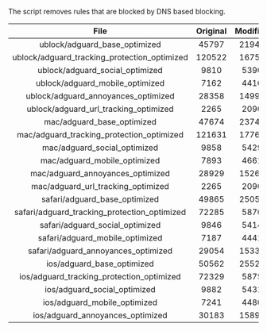 The script removes rules that are blocked by DNS based blocking.


| File | Original | Modified |
|:----:|:-----:|:-----:|
| ublock/adguard_base_optimized | 45797 | 21945 |
| ublock/adguard_tracking_protection_optimized | 120522 | 16756 |
| ublock/adguard_social_optimized | 9810 | 5390 |
| ublock/adguard_mobile_optimized | 7162 | 4416 |
| ublock/adguard_annoyances_optimized | 28358 | 14994 |
| ublock/adguard_url_tracking_optimized | 2265 | 2090 |
| mac/adguard_base_optimized | 47674 | 23740 |
| mac/adguard_tracking_protection_optimized | 121631 | 17768 |
| mac/adguard_social_optimized | 9858 | 5429 |
| mac/adguard_mobile_optimized | 7893 | 4661 |
| mac/adguard_annoyances_optimized | 28929 | 15265 |
| mac/adguard_url_tracking_optimized | 2265 | 2090 |
| safari/adguard_base_optimized | 49865 | 25058 |
| safari/adguard_tracking_protection_optimized | 72285 | 5870 |
| safari/adguard_social_optimized | 9846 | 5414 |
| safari/adguard_mobile_optimized | 7187 | 4441 |
| safari/adguard_annoyances_optimized | 29054 | 15339 |
| ios/adguard_base_optimized | 50562 | 25522 |
| ios/adguard_tracking_protection_optimized | 72329 | 5875 |
| ios/adguard_social_optimized | 9882 | 5431 |
| ios/adguard_mobile_optimized | 7241 | 4480 |
| ios/adguard_annoyances_optimized | 30183 | 15899 |